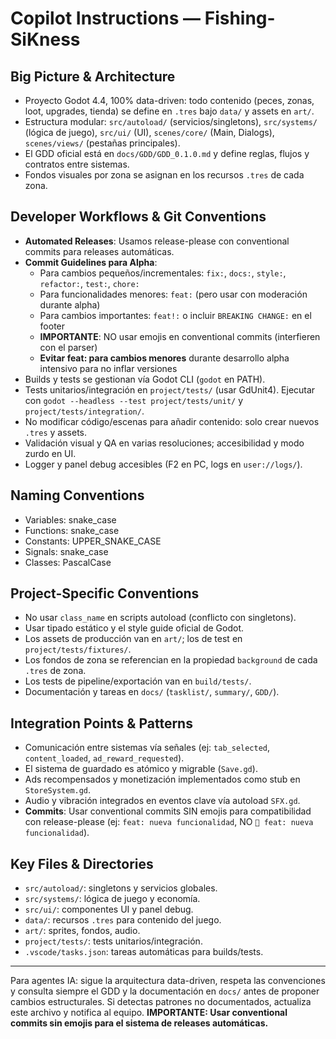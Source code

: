 # Copilot Instructions — Fishing-SiKness

## Big Picture & Architecture
- Proyecto Godot 4.4, 100% data-driven: todo contenido (peces, zonas, loot, upgrades, tienda) se define en `.tres` bajo `data/` y assets en `art/`.
- Estructura modular: `src/autoload/` (servicios/singletons), `src/systems/` (lógica de juego), `src/ui/` (UI), `scenes/core/` (Main, Dialogs), `scenes/views/` (pestañas principales).
- El GDD oficial está en `docs/GDD/GDD_0.1.0.md` y define reglas, flujos y contratos entre sistemas.
- Fondos visuales por zona se asignan en los recursos `.tres` de cada zona.

## Developer Workflows & Git Conventions
- **Automated Releases**: Usamos release-please con conventional commits para releases automáticas.
- **Commit Guidelines para Alpha**:
  - Para cambios pequeños/incrementales: `fix:`, `docs:`, `style:`, `refactor:`, `test:`, `chore:`
  - Para funcionalidades menores: `feat:` (pero usar con moderación durante alpha)
  - Para cambios importantes: `feat!:` o incluir `BREAKING CHANGE:` en el footer
  - **IMPORTANTE**: NO usar emojis en conventional commits (interfieren con el parser)
  - **Evitar feat: para cambios menores** durante desarrollo alpha intensivo para no inflar versiones
- Builds y tests se gestionan vía Godot CLI (`godot` en PATH).
- Tests unitarios/integración en `project/tests/` (usar GdUnit4). Ejecutar con `godot --headless --test project/tests/unit/` y `project/tests/integration/`.
- No modificar código/escenas para añadir contenido: solo crear nuevos `.tres` y assets.
- Validación visual y QA en varias resoluciones; accesibilidad y modo zurdo en UI.
- Logger y panel debug accesibles (F2 en PC, logs en `user://logs/`).

## Naming Conventions
- Variables: snake_case
- Functions: snake_case
- Constants: UPPER_SNAKE_CASE
- Signals: snake_case
- Classes: PascalCase

## Project-Specific Conventions
- No usar `class_name` en scripts autoload (conflicto con singletons).
- Usar tipado estático y el style guide oficial de Godot.
- Los assets de producción van en `art/`; los de test en `project/tests/fixtures/`.
- Los fondos de zona se referencian en la propiedad `background` de cada `.tres` de zona.
- Los tests de pipeline/exportación van en `build/tests/`.
- Documentación y tareas en `docs/` (`tasklist/`, `summary/`, `GDD/`).

## Integration Points & Patterns
- Comunicación entre sistemas vía señales (ej: `tab_selected`, `content_loaded`, `ad_reward_requested`).
- El sistema de guardado es atómico y migrable (`Save.gd`).
- Ads recompensados y monetización implementados como stub en `StoreSystem.gd`.
- Audio y vibración integrados en eventos clave vía autoload `SFX.gd`.
- **Commits**: Usar conventional commits SIN emojis para compatibilidad con release-please (ej: `feat: nueva funcionalidad`, NO `🎯 feat: nueva funcionalidad`).

## Key Files & Directories
- `src/autoload/`: singletons y servicios globales.
- `src/systems/`: lógica de juego y economía.
- `src/ui/`: componentes UI y panel debug.
- `data/`: recursos `.tres` para contenido del juego.
- `art/`: sprites, fondos, audio.
- `project/tests/`: tests unitarios/integración.
- `.vscode/tasks.json`: tareas automáticas para builds/tests.

---
Para agentes IA: sigue la arquitectura data-driven, respeta las convenciones y consulta siempre el GDD y la documentación en `docs/` antes de proponer cambios estructurales. Si detectas patrones no documentados, actualiza este archivo y notifica al equipo. **IMPORTANTE: Usar conventional commits sin emojis para el sistema de releases automáticas.**
